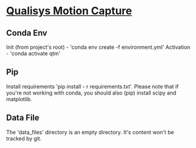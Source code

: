 # [Qualisys Motion Capture](https://www.qualisys.com/)

## Conda Env

Init (from project's root) - 'conda env create -f environment.yml'
Activation - 'conda activate qtm'

## Pip
Install requirements 'pip install - r requirements.txt'. 
Please note that if you're not working with conda, you should also (pip) install scipy and matplotlib.

## Data File
The 'data_files' directory is an empty directory. It's content won't be tracked by git.